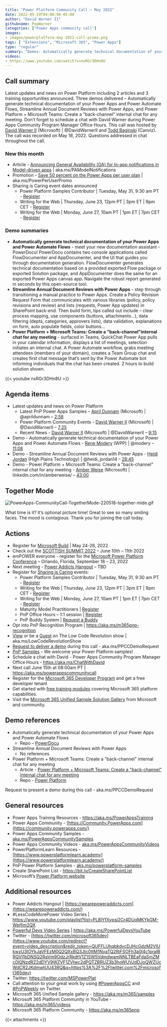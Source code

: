 ```yaml
---
title: "Power Platform Community Call – May 2022"
date: 2022-05-19T04:00:00-05:00
author: "David Warner II"
githubname: PopWarner
categories: ["Power Apps community call"]
images:
- images/powerplatform-may-2022-call-promo.png
tags: [ "Extensions", "Microsoft 365", "Power Apps"]
type: "regular"
summary: "Demos: Automatically generate technical documentation of your Power Apps and Power Automate Flows, Streamline Annual Document Reviews with Power Apps, and Power Platform + Microsoft Teams: Create a "back-channel"​ internal chat for any meeting. Articles and trainings reviewed."
videos:
- https://www.youtube.com/watch?v=nxRGr3DHn8U
---
```


## Call summary

Latest updates and news on Power Platform including 2 articles and 3 training opportunities announced. Three demos delivered – Automatically generate technical documentation of your Power Apps and Power Automate Flows, Streamline Annual Document Reviews with Power Apps, and Power Platform + Microsoft Teams: Create a "back-channel"​ internal chat for any meeting. Don’t forget to schedule a chat with David Warner during Power Apps Community Program Manager Office Hours. This call was hosted by [David Warner II](http://twitter.com/DavidWarnerII) (Microsoft) \| @DavidWarnerII and [Todd Baginski](http://twitter.com/toddbaginski) (Canviz). The call was recorded on May 18, 2022. Questions addressed in chat throughout the call.

### New this month

* Article - [Announcing General Availability (GA) for In-app notifications in Model-driven apps](https://powerapps.microsoft.com/blog/announcing-general-availability-ga-for-in-app-notifications-in-model-driven-apps/) \| aka.ms/PAModelNotifications
* Promotion - [Save 50 percent on the Power Apps per user plan](https://powerapps.microsoft.com/landing/per-user-plan-promo/?ocid=powerapps_powerchampion) \| aka.ms/PowerPerUserPromo
* Sharing is Caring event dates announced
    * Power Platform Samples Contributor \| Tuesday, May 31, 9:30 am PT - [Register](https://forms.microsoft.com/pages/responsepage.aspx?id=KtIy2vgLW0SOgZbwvQuRaXDXyCl9DkBHq4A2OG7uLpdUN09VTVU2QzRLNE0yVERQMklHSDBMUTJGWC4u)
    * Writing for the Web \| Thursday, June 23, 12pm PT \| 3pm ET \| 9pm CET - [Register](https://forms.microsoft.com/pages/responsepage.aspx?id=KtIy2vgLW0SOgZbwvQuRaXDXyCl9DkBHq4A2OG7uLpdUQkYwOVhZTkg3Rk9TVUI3NlA4R0Y0RTFSTy4u)
    * Writing for the Web \| Monday, June 27, 10am PT \| 1pm ET \| 7pm CET - [Register](https://forms.microsoft.com/pages/responsepage.aspx?id=KtIy2vgLW0SOgZbwvQuRaXDXyCl9DkBHq4A2OG7uLpdUQkYwOVhZTkg3Rk9TVUI3NlA4R0Y0RTFSTy4u)

### Demo summaries

* **Automatically generate technical documentation of your Power Apps and Power Automate Flows** - meet your new documentation assistant - PowerDocu! PowerDocu contains two console applications called FlowDocumenter and AppDocumenter, and the UI that guides you through documentation generation. FlowDocumenter generates technical documentation based on a provided exported Flow package or exported Solution package, and AppDocumenter does the same for an exported Power Apps canvas app. Navigate the robust report generated in seconds by this open-source tool.
* **Streamline Annual Document Reviews with Power Apps** - step through transitioning a manual practice to Power Apps. Create a Policy Revision Request Form that communicates with various libraries (policy, policy revisions and review) and lists (requests, Power App updates) in SharePoint back-end. Then build form, tips called out include – clear process mapping, use components (buttons, attachments…), data filtering (depts, categories, approvers lists), data validation, explanations on form, auto populate fields, color buttons…
* **Power Platform + Microsoft Teams: Create a "back-channel"​ internal chat for any meeting** - surfaced in Teams, QuickChat Power App pulls in your calendar information, displays a list of meetings, selection initiates an internal chat. A Power Automate workflow, grabs meeting attendees (members of your domain), creates a Team Group chat and creates first chat message that’s sent by the Power Automate bot informing individuals that the chat has been created. 2 hours to build solution shown.

{{< youtube nxRGr3DHn8U >}}

## Agenda items

* Latest updates and news on Power Platform
    * Latest PnP Power Apps Samples – [April Dunnam](http://twitter.com/aprildunnam) (Microsoft) \| @aprildunnam – [2:58](https://youtu.be/nxRGr3DHn8U?t=178)
    * Power Platform Community Events - [David Warner II](http://twitter.com/DavidWarnerII) (Microsoft) \| @DavidWarnerII – [7:25](https://youtu.be/nxRGr3DHn8U?t=445)
    * Recent News - [David Warner II](http://twitter.com/DavidWarnerII) (Microsoft) \| @DavidWarnerII – [9:15](https://youtu.be/nxRGr3DHn8U?t=555)
* Demo - Automatically generate technical documentation of your Power Apps and Power Automate Flows - [Rene Modery](http://twitter.com/modery) (WPP) \| @modery – [11:08](https://youtu.be/nxRGr3DHn8U?t=668)
* Demo - Streamline Annual Document Reviews with Power Apps - [Heidi Jordan](http://twitter.com/heidi_jordan14) (High Plains Technology) \| @heidi_jordan14 – [28:45](https://youtu.be/nxRGr3DHn8U?t=1725)
* Demo - Power Platform + Microsoft Teams: Create a "back-channel"​ internal chat for any meeting - [Amber Weise](https://www.linkedin.com/in/amberweise/) (Microsoft) \| linkedin.com/in/amberweise/ – [43:00](https://youtu.be/nxRGr3DHn8U?t=2580)

## Together Mode

![PowerApps-CommunityCall-TogetherMode-220518-together-mide.gif](images/PowerApps-CommunityCall-TogetherMode-220518-together-mode.gif)

What time is it? It’s optional picture time! Great to see so many smiling faces. The mood is contagious. Thank you for joining the call today.

## Actions

* Register for [Microsoft Build](http://register.build.microsoft.com) \| May 24-26, 2022
* Check out the [SCOTTISH SUMMIT 2022](https://scottishsummit.com/) – June 10th – 11th 2022
* emPOWER everyone - register for the [Microsoft Power Platform Conference](https://powerplatformconf.com/#!/) – Orlando, Florida, September 18 – 23, 2022
* Next meeting - [Power Addicts Hangout](https://wearepoweraddicts.com) – TBD
* Register for [Sharing is Caring](https://pnp.github.io/sharing-is-caring/) events:
    * Power Platform Samples Contributor \| Tuesday, May 31, 9:30 am PT - [Register](https://forms.microsoft.com/pages/responsepage.aspx?id=KtIy2vgLW0SOgZbwvQuRaXDXyCl9DkBHq4A2OG7uLpdUN09VTVU2QzRLNE0yVERQMklHSDBMUTJGWC4u)
    * Writing for the Web \| Thursday, June 23, 12pm PT \| 3pm ET \| 9pm CET - [Register](https://forms.microsoft.com/pages/responsepage.aspx?id=KtIy2vgLW0SOgZbwvQuRaXDXyCl9DkBHq4A2OG7uLpdUQkYwOVhZTkg3Rk9TVUI3NlA4R0Y0RTFSTy4u)
    * Writing for the Web \| Monday, June 27, 10am PT \| 1pm ET \| 7pm CET - [Register](https://forms.microsoft.com/pages/responsepage.aspx?id=KtIy2vgLW0SOgZbwvQuRaXDXyCl9DkBHq4A2OG7uLpdUQkYwOVhZTkg3Rk9TVUI3NlA4R0Y0RTFSTy4u)
    * Maturity Model Practitioners \| [Register](https://aka.ms/mm4m365)
    * PnP Office Hours – 1:1 session \| [Register](https://outlook.office365.com/owa/calendar/PnPSharingisCaring@warner.digital/bookings/)
    * PnP Buddy System \| [Request a Buddy](https://forms.office.com/Pages/ResponsePage.aspx?id=KtIy2vgLW0SOgZbwvQuRaXDXyCl9DkBHq4A2OG7uLpdUMjRRUVg4NElZUUJLTEY1TVVSVDJFRFpLRS4u)
* Opt into PnP Recognition Program \| <https://aka.ms/m365pnp-recognition>
* [View](https://aka.ms/LowCodeRevolutionShow) or be a [Guest](https://aka.ms/LowCodeRevolutionGuest) on The Low Code Revolution show \| aka.ms/LowCodeRevolutionShow
* [Request to deliver a demo](https://customervoice.microsoft.com/Pages/ResponsePage.aspx?id=v4j5cvGGr0GRqy180BHbR02h_1H9_XFFp4etSzu5JxFUN0JZTFNDSDRJVVJGTkxHVzcxRDJWM01RWi4u) during this call - aka.ms/PPCCDemoRequest
* [PnP Samples](https://aka.ms/powerplatform-samples) - We welcome your Power Platform samples!
* Schedule a chat with David - Power Apps Community Program Manager Office Hours - <https://aka.ms/ChatWithDavid>
* Next call June 15th at 08:00am PT \| <https://aka.ms/powerappscommunitycall>
* Register for the [Microsoft 365 Developer Program](https://aka.ms/m365/devprogram) and get a free developer tenant
* Get started with [free training modules](https://aka.ms/m365/dev/learn) covering Microsoft 365 platform capabilities.
* Visit the [Microsoft 365 Unified Sample Solution Gallery](https://adoption.microsoft.com/sample-solution-gallery) from Microsoft and community.

## Demo references

* Automatically generate technical documentation of your Power Apps and Power Automate Flows
    * Repo – [PowerDocu](https://github.com/modery/PowerDocu)
* Streamline Annual Document Reviews with Power Apps
    * No references
* Power Platform + Microsoft Teams: Create a "back-channel"​ internal chat for any meeting
    * Article - [Power Platform + Microsoft Teams: Create a "back-channel"​ internal chat for any meeting](https://www.linkedin.com/pulse/power-platform-microsoft-teams-create-back-channel-internal-weise/)
    * Repo - [Power Platform](https://github.com/amweise/PowerPlatform)

Request to present a demo during this call - aka.ms/PPCCDemoRequest

## General resources

* Power Apps Training Resources - <https://aka.ms/PowerAppsTraining>
* Power Apps Community -
    [https://Community.PowerApps.com](https://community.powerapps.com/)
* Power Apps Community Samples -
    [aka.ms/PowerAppsCommunitySamples](https://aka.ms/PowerAppsCommunitySamples)
* Power Apps Community Videos -
    [aka.ms/PowerAppsCommunityVideos](https://aka.ms/PowerAppsCommunityVideos)
* PowerPlatformLearn Resources -
    [https://www.powerplatformlearn.academy](https://www.powerplatformlearn.academy/)
* PnP Power Platform Samples -
    [aks.ms/powerplatform-samples](https://www.aks.ms/powerplatform-samples)
* Create SharePoint List - <https://bit.ly/CreateSharePointList>
* Microsoft’s [Power Platform website](https://powerplatform.microsoft.com/)

## Additional resources

* Power Addicts Hangout \|
    [https://wearepoweraddicts.com](https://wearepoweraddicts.com/)
* \#LessCodeMorePower Video Series \|
    <https://www.youtube.com/playlist?list=PL8IYfXypsj2Cr4DUqMKYkGM-Wejfim2QX>
* [Powerful Devs Video Series](https://aka.ms/PowerfulDevsYouTube) \|
    <https://aka.ms/PowerfulDevsYouTube>
* Twitter -
    [https://twitter.com/microsoft365dev](https://www.youtube.com/redirect?event=video_description&redir_token=QUFFLUhqbkdvcDJHcGdzM2VIUkwzU3lOYkJaVFEzM0Q2QXxBQ3Jtc0ttM1NyaTQ2RjFSOFh3a0l4c1pralBRQVI1bDNSQ2RaVm9OdzJrRkdtV1Z1SW5VdmdwamNNLTBEaFdaSmZMc0lQNzdRZ2dDYV9WZVF1ZVIwc2dPQTZBRUZ3b3hoWUVJdDJoQWZUcWdCR2JKdmwtUU43RQ&q=https%3A%2F%2Ftwitter.com%2Fmicrosoft365dev)​
* Twitter: <https://twitter.com/MSPowerPlat>
* Call attention to your great work by using
    [\#PowerAppsCC](https://twitter.com/hashtag/PowerAppsCC?src=hashtag_click)
    and [\#PnPWeekly](https://twitter.com/hashtag/PnPWeekly?src=hashtag_click)
    on Twitter.
* Microsoft 365 Unified Sample gallery - <https://aka.ms/m365/samples>
* Microsoft 365 Platform Community in YouTube - <https://aka.ms/m365/videos>
* Microsoft 365 Platform Community - <https://aka.ms/m365pnp>

{{< attachments >}}
